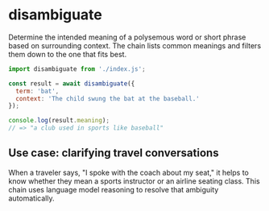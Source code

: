 # disambiguate

Determine the intended meaning of a polysemous word or short phrase based on surrounding context.
The chain lists common meanings and filters them down to the one that fits best.

```javascript
import disambiguate from './index.js';

const result = await disambiguate({
  term: 'bat',
  context: 'The child swung the bat at the baseball.'
});

console.log(result.meaning);
// => "a club used in sports like baseball"
```

## Use case: clarifying travel conversations

When a traveler says, "I spoke with the coach about my seat," it helps to know
whether they mean a sports instructor or an airline seating class. This chain
uses language model reasoning to resolve that ambiguity automatically.
